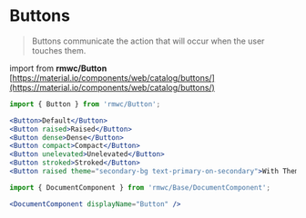 # Buttons

> Buttons communicate the action that will occur when the user touches them.

import from **rmwc/Button**  
[https://material.io/components/web/catalog/buttons/](https://material.io/components/web/catalog/buttons/)

```jsx render
import { Button } from 'rmwc/Button';

<Button>Default</Button>
<Button raised>Raised</Button>
<Button dense>Dense</Button>
<Button compact>Compact</Button>
<Button unelevated>Unelevated</Button>
<Button stroked>Stroked</Button>
<Button raised theme="secondary-bg text-primary-on-secondary">With Theme</Button>
```

```jsx renderOnly
import { DocumentComponent } from 'rmwc/Base/DocumentComponent';

<DocumentComponent displayName="Button" />
```
